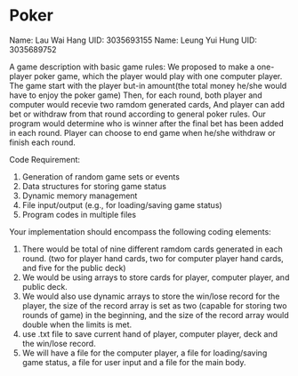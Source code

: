 # Poker
Name: Lau Wai Hang  UID: 3035693155
Name: Leung Yui Hung  UID: 3035689752

A game description with basic game rules:
We proposed to make a one-player poker game, which the player would play with one computer player.
The game start with the player but-in amount(the total money he/she would have to enjoy the poker game)
Then, for each round, both player and computer would recevie two ramdom generated cards,
And player can add bet or withdraw from that round according to general poker rules.
Our program would determine who is winner after the final bet has been added in each round.
Player can choose to end game when he/she withdraw or finish each round.

Code Requirement:

1. Generation of random game sets or events
2. Data structures for storing game status
3. Dynamic memory management
4. File input/output (e.g., for loading/saving game status)
5. Program codes in multiple files

Your implementation should encompass the following coding elements:

1. There would be total of nine different ramdom cards generated in each round. 
   (two for player hand cards, two for computer player hand cards, and five for the public deck)
2. We would be using arrays to store cards for player, computer player, and public deck.
3. We would also use dynamic arrays to store the win/lose record for the player, 
   the size of the record array is set as two (capable for storing two rounds of game)
   in the beginning, and the size of the record array would double when the limits is met.
4. use .txt file to save current hand of player, computer player, deck and the win/lose record.
5. We will have a file for the computer player, a file for loading/saving game status, a file for user input and a file for the main        body.
